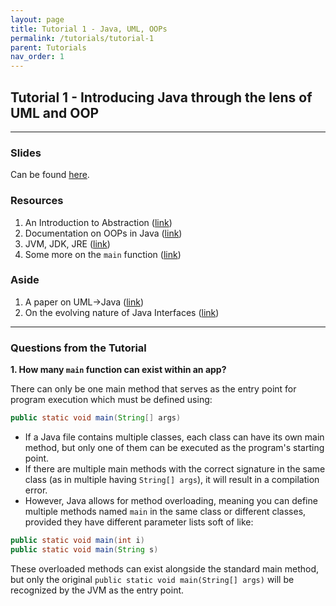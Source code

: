 ```yaml
---
layout: page
title: Tutorial 1 - Java, UML, OOPs
permalink: /tutorials/tutorial-1
parent: Tutorials
nav_order: 1
---
```


## Tutorial 1 - Introducing Java through the lens of UML and OOP

---

### Slides

Can be found [here](https://docs.google.com/presentation/d/1LVBA0DLn97_cRAWNm8Xp9fISGsf0QiUPL89aWp6WRIg/edit?usp=sharing).

### Resources

1. An Introduction to Abstraction ([link](https://www.lesswrong.com/posts/CHSBRLWY5bzZdchFF/a-thorough-introduction-to-abstraction))
2. Documentation on OOPs in Java ([link](https://docs.oracle.com/javase/tutorial/java/concepts/))
3. JVM, JDK, JRE ([link](https://www.ibm.com/think/topics/jvm-vs-jre-vs-jdk))
4. Some more on the `main` function ([link](https://www.baeldung.com/java-main-method))

### Aside

1. A paper on UML->Java ([link](https://dl.acm.org/doi/abs/10.1145/353171.353184))
2. On the evolving nature of Java Interfaces ([link](https://blogs.oracle.com/javamagazine/post/the-evolving-nature-of-java-interfaces))

---

### Questions from the Tutorial

**1. How many `main` function can exist within an app?**

There can only be one main method that serves as the entry point for program execution which must be defined using:

```java
public static void main(String[] args)
```

- If a Java file contains multiple classes, each class can have its own main method, but only one of them can be executed as the program's starting point.
- If there are multiple main methods with the correct signature in the same class (as in multiple having `String[] args`), it will result in a compilation error.
- However, Java allows for method overloading, meaning you can define multiple methods named `main` in the same class or different classes, provided they have different parameter lists soft of like:

```java
public static void main(int i)
public static void main(String s)
```

These overloaded methods can exist alongside the standard main method, but only the original `public static void main(String[] args)` will be recognized by the JVM as the entry point.

